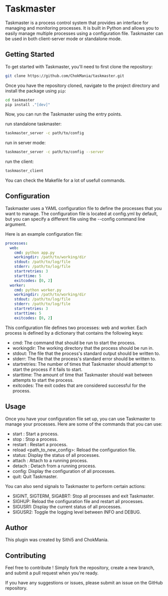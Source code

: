 # Taskmaster

Taskmaster is a process control system that provides an interface for managing and monitoring processes. It is built in Python and allows you to easily manage multiple processes using a configuration file. Taskmaster can be used in both client-server mode or standalone mode.

## Getting Started

To get started with Taskmaster, you'll need to first clone the repository:

```bash
git clone https://github.com/ChokMania/taskmaster.git
```

Once you have the repository cloned, navigate to the project directory and install the package using `pip`:

```bash
cd taskmaster
pip install ."[dev]"
```

Now, you can run the Taskmaster using the entry points.

run standalone taskmaster:

```bash
taskmaster_server -c path/to/config
```

run in server mode:

```bash
taskmaster_server -c path/to/config --server
```

run the client:

```bash
taskmaster_client
```

You can check the Makefile for a lot of usefull commands.

## Configuration

Taskmaster uses a YAML configuration file to define the processes that you want to manage. The configuration file is located at config.yml by default, but you can specify a different file using the --config command line argument.

Here is an example configuration file:

```yaml
processes:
  web:
    cmd: python app.py
    workingdir: /path/to/working/dir
    stdout: /path/to/log/file
    stderr: /path/to/log/file
    startretries: 3
    starttime: 5
    exitcodes: [0, 2]
  worker:
    cmd: python worker.py
    workingdir: /path/to/working/dir
    stdout: /path/to/log/file
    stderr: /path/to/log/file
    startretries: 3
    starttime: 5
    exitcodes: [0, 2]
```

This configuration file defines two processes: web and worker. Each process is defined by a dictionary that contains the following keys:

- cmd: The command that should be run to start the process.
- workingdir: The working directory that the process should be run in.
- stdout: The file that the process's standard output should be written to.
- stderr: The file that the process's standard error should be written to.
- startretries: The number of times that Taskmaster should attempt to start the process if it fails to start.
- starttime: The amount of time that Taskmaster should wait between attempts to start the process.
- exitcodes: The exit codes that are considered successful for the process.

## Usage

Once you have your configuration file set up, you can use Taskmaster to manage your processes. Here are some of the commands that you can use:

- start <process>: Start a process.
- stop <process>: Stop a process.
- restart <process>: Restart a process.
- reload <path_to_new_config>: Reload the configuration file.
- status: Display the status of all processes.
- attach <process>: Attach to a running process.
- detach <process>: Detach from a running process.
- config: Display the configuration of all processes.
- quit: Quit Taskmaster.

You can also send signals to Taskmaster to perform certain actions:

- SIGINT, SIGTERM, SIGABRT: Stop all processes and exit Taskmaster.
- SIGHUP: Reload the configuration file and restart all processes.
- SIGUSR1: Display the current status of all processes.
- SIGUSR2: Toggle the logging level between INFO and DEBUG.

## Author

This plugin was created by Sithi5 and ChokMania.

## Contributing

Feel free to contribute ! Simply fork the repository, create a new branch, and submit a pull request when you're ready.

If you have any suggestions or issues, please submit an issue on the GitHub repository.
